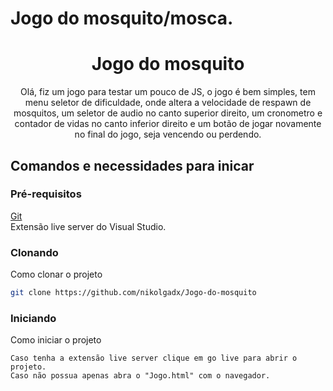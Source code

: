 # Jogo do mosquito/mosca.
<h1 align="center" style="font-weight: bold;">Jogo do mosquito</h1>

<p align="center">
    Olá, fiz um jogo para testar um pouco de JS, o jogo é bem simples, tem menu seletor de dificuldade, onde altera a velocidade de respawn de mosquitos, um seletor de audio no canto superior direito, um cronometro e contador de vidas no canto inferior direito e um botão de jogar novamente no final do jogo, seja vencendo ou perdendo.
</p>

<h2 id="started">Comandos e necessidades para inicar</h2>


<h3>Pré-requisitos</h3>

[Git](https://git-scm.com/) </br>
Extensão live server do Visual Studio.

<h3>Clonando</h3>

Como clonar o projeto

```bash
git clone https://github.com/nikolgadx/Jogo-do-mosquito
```

<h3>Iniciando</h3>

Como iniciar o projeto



```
Caso tenha a extensão live server clique em go live para abrir o projeto.
Caso não possua apenas abra o "Jogo.html" com o navegador.
